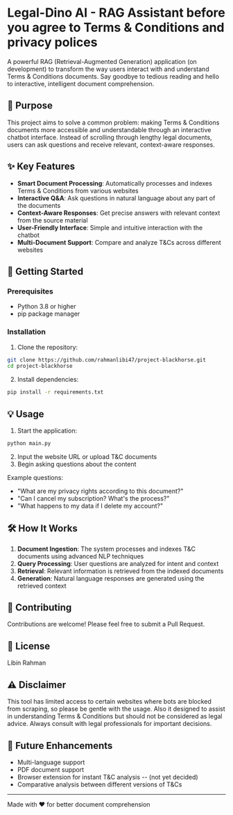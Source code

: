 # Legal-Dino AI - RAG Assistant before you agree to Terms & Conditions and privacy polices 

A powerful RAG (Retrieval-Augmented Generation) application (on development) to transform the way users interact with and understand Terms & Conditions documents. Say goodbye to tedious reading and hello to interactive, intelligent document comprehension.

## 🎯 Purpose

This project aims to solve a common problem: making Terms & Conditions documents more accessible and understandable through an interactive chatbot interface. Instead of scrolling through lengthy legal documents, users can ask questions and receive relevant, context-aware responses.

## ✨ Key Features

- **Smart Document Processing**: Automatically processes and indexes Terms & Conditions from various websites
- **Interactive Q&A**: Ask questions in natural language about any part of the documents
- **Context-Aware Responses**: Get precise answers with relevant context from the source material
- **User-Friendly Interface**: Simple and intuitive interaction with the chatbot
- **Multi-Document Support**: Compare and analyze T&Cs across different websites

## 🚀 Getting Started

### Prerequisites

- Python 3.8 or higher
- pip package manager

### Installation

1. Clone the repository:
```bash
git clone https://github.com/rahmanlibi47/project-blackhorse.git
cd project-blackhorse
```

2. Install dependencies:
```bash
pip install -r requirements.txt
```

## 💡 Usage

1. Start the application:
```bash
python main.py
```

2. Input the website URL or upload T&C documents
3. Begin asking questions about the content

Example questions:
- "What are my privacy rights according to this document?"
- "Can I cancel my subscription? What's the process?"
- "What happens to my data if I delete my account?"

## 🛠️ How It Works

1. **Document Ingestion**: The system processes and indexes T&C documents using advanced NLP techniques
2. **Query Processing**: User questions are analyzed for intent and context
3. **Retrieval**: Relevant information is retrieved from the indexed documents
4. **Generation**: Natural language responses are generated using the retrieved context

## 🤝 Contributing

Contributions are welcome! Please feel free to submit a Pull Request.

## 📝 License

Libin Rahman

## ⚠️ Disclaimer

This tool has limited access to certain websites where bots are blocked from scraping, so please be gentle with the usage. Also it designed to assist in understanding Terms & Conditions but should not be considered as legal advice. Always consult with legal professionals for important decisions.

## 🌟 Future Enhancements

- Multi-language support
- PDF document support
- Browser extension for instant T&C analysis -- (not yet decided)
- Comparative analysis between different versions of T&Cs

---

Made with ❤️ for better document comprehension
